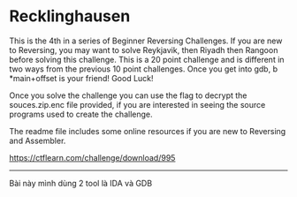 # Recklinghausen 

This is the 4th in a series of Beginner Reversing Challenges. If you are new to Reversing, you may want to solve Reykjavik, then Riyadh then Rangoon before solving this challenge. This is a 20 point challenge and is different in two ways from the previous 10 point challenges. Once you get into gdb, b *main+offset is your friend! Good Luck!

Once you solve the challenge you can use the flag to decrypt the souces.zip.enc file provided, if you are interested in seeing the source programs used to create the challenge.

The readme file includes some online resources if you are new to Reversing and Assembler.

https://ctflearn.com/challenge/download/995

----------------------------------------------------------------------


Bài này mình dùng 2 tool là IDA và GDB
